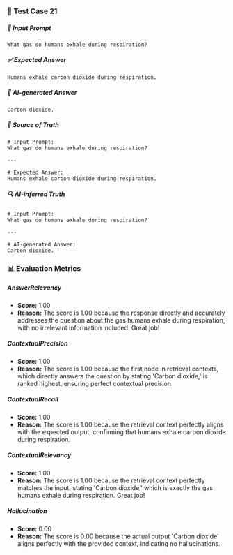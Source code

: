 ### 🧪 Test Case 21

##### 🧾 Input Prompt
```text
What gas do humans exhale during respiration?
```
##### ✅ Expected Answer
```text
Humans exhale carbon dioxide during respiration.
```
##### 🤖 AI-generated Answer
```text
Carbon dioxide.
```
##### 📘 Source of Truth
```text
# Input Prompt:
What gas do humans exhale during respiration?

---

# Expected Answer:
Humans exhale carbon dioxide during respiration.
```
##### 🔍 AI-inferred Truth
```text
# Input Prompt:
What gas do humans exhale during respiration?

---

# AI-generated Answer:
Carbon dioxide.
```
### 📊 Evaluation Metrics

##### AnswerRelevancy
- **Score:** 1.00
- **Reason:** The score is 1.00 because the response directly and accurately addresses the question about the gas humans exhale during respiration, with no irrelevant information included. Great job!

##### ContextualPrecision
- **Score:** 1.00
- **Reason:** The score is 1.00 because the first node in retrieval contexts, which directly answers the question by stating 'Carbon dioxide,' is ranked highest, ensuring perfect contextual precision.

##### ContextualRecall
- **Score:** 1.00
- **Reason:** The score is 1.00 because the retrieval context perfectly aligns with the expected output, confirming that humans exhale carbon dioxide during respiration.

##### ContextualRelevancy
- **Score:** 1.00
- **Reason:** The score is 1.00 because the retrieval context perfectly matches the input, stating 'Carbon dioxide,' which is exactly the gas humans exhale during respiration. Great job!

##### Hallucination
- **Score:** 0.00
- **Reason:** The score is 0.00 because the actual output 'Carbon dioxide' aligns perfectly with the provided context, indicating no hallucinations.

